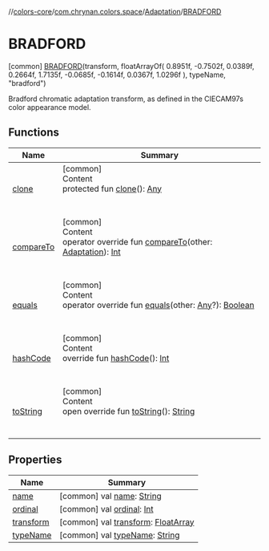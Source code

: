 //[colors-core](../../../../index.md)/[com.chrynan.colors.space](../../index.md)/[Adaptation](../index.md)/[BRADFORD](index.md)



# BRADFORD  
 [common] [BRADFORD](index.md)(transform, floatArrayOf(
            0.8951f, -0.7502f, 0.0389f,
            0.2664f, 1.7135f, -0.0685f,
            -0.1614f, 0.0367f, 1.0296f
        ), typeName, "bradford")  


Bradford chromatic adaptation transform, as defined in the CIECAM97s color appearance model.

   


## Functions  
  
|  Name |  Summary | 
|---|---|
| <a name="kotlin/Enum/clone/#/PointingToDeclaration/"></a>[clone](../../-render-intent/-a-b-s-o-l-u-t-e/index.md#%5Bkotlin%2FEnum%2Fclone%2F%23%2FPointingToDeclaration%2F%5D%2FFunctions%2F1316981857)| <a name="kotlin/Enum/clone/#/PointingToDeclaration/"></a>[common]  <br>Content  <br>protected fun [clone](../../-render-intent/-a-b-s-o-l-u-t-e/index.md#%5Bkotlin%2FEnum%2Fclone%2F%23%2FPointingToDeclaration%2F%5D%2FFunctions%2F1316981857)(): [Any](https://kotlinlang.org/api/latest/jvm/stdlib/kotlin/-any/index.html)  <br><br><br>|
| <a name="kotlin/Enum/compareTo/#com.chrynan.colors.space.Adaptation/PointingToDeclaration/"></a>[compareTo](../-c-i-e-c-a-t02/index.md#%5Bkotlin%2FEnum%2FcompareTo%2F%23com.chrynan.colors.space.Adaptation%2FPointingToDeclaration%2F%5D%2FFunctions%2F1316981857)| <a name="kotlin/Enum/compareTo/#com.chrynan.colors.space.Adaptation/PointingToDeclaration/"></a>[common]  <br>Content  <br>operator override fun [compareTo](../-c-i-e-c-a-t02/index.md#%5Bkotlin%2FEnum%2FcompareTo%2F%23com.chrynan.colors.space.Adaptation%2FPointingToDeclaration%2F%5D%2FFunctions%2F1316981857)(other: [Adaptation](../index.md)): [Int](https://kotlinlang.org/api/latest/jvm/stdlib/kotlin/-int/index.html)  <br><br><br>|
| <a name="kotlin/Enum/equals/#kotlin.Any?/PointingToDeclaration/"></a>[equals](../../-render-intent/-a-b-s-o-l-u-t-e/index.md#%5Bkotlin%2FEnum%2Fequals%2F%23kotlin.Any%3F%2FPointingToDeclaration%2F%5D%2FFunctions%2F1316981857)| <a name="kotlin/Enum/equals/#kotlin.Any?/PointingToDeclaration/"></a>[common]  <br>Content  <br>operator override fun [equals](../../-render-intent/-a-b-s-o-l-u-t-e/index.md#%5Bkotlin%2FEnum%2Fequals%2F%23kotlin.Any%3F%2FPointingToDeclaration%2F%5D%2FFunctions%2F1316981857)(other: [Any](https://kotlinlang.org/api/latest/jvm/stdlib/kotlin/-any/index.html)?): [Boolean](https://kotlinlang.org/api/latest/jvm/stdlib/kotlin/-boolean/index.html)  <br><br><br>|
| <a name="kotlin/Enum/hashCode/#/PointingToDeclaration/"></a>[hashCode](../../-render-intent/-a-b-s-o-l-u-t-e/index.md#%5Bkotlin%2FEnum%2FhashCode%2F%23%2FPointingToDeclaration%2F%5D%2FFunctions%2F1316981857)| <a name="kotlin/Enum/hashCode/#/PointingToDeclaration/"></a>[common]  <br>Content  <br>override fun [hashCode](../../-render-intent/-a-b-s-o-l-u-t-e/index.md#%5Bkotlin%2FEnum%2FhashCode%2F%23%2FPointingToDeclaration%2F%5D%2FFunctions%2F1316981857)(): [Int](https://kotlinlang.org/api/latest/jvm/stdlib/kotlin/-int/index.html)  <br><br><br>|
| <a name="kotlin/Enum/toString/#/PointingToDeclaration/"></a>[toString](../../-render-intent/-a-b-s-o-l-u-t-e/index.md#%5Bkotlin%2FEnum%2FtoString%2F%23%2FPointingToDeclaration%2F%5D%2FFunctions%2F1316981857)| <a name="kotlin/Enum/toString/#/PointingToDeclaration/"></a>[common]  <br>Content  <br>open override fun [toString](../../-render-intent/-a-b-s-o-l-u-t-e/index.md#%5Bkotlin%2FEnum%2FtoString%2F%23%2FPointingToDeclaration%2F%5D%2FFunctions%2F1316981857)(): [String](https://kotlinlang.org/api/latest/jvm/stdlib/kotlin/-string/index.html)  <br><br><br>|


## Properties  
  
|  Name |  Summary | 
|---|---|
| <a name="com.chrynan.colors.space/Adaptation.BRADFORD/name/#/PointingToDeclaration/"></a>[name](name.md)| <a name="com.chrynan.colors.space/Adaptation.BRADFORD/name/#/PointingToDeclaration/"></a> [common] val [name](name.md): [String](https://kotlinlang.org/api/latest/jvm/stdlib/kotlin/-string/index.html)   <br>|
| <a name="com.chrynan.colors.space/Adaptation.BRADFORD/ordinal/#/PointingToDeclaration/"></a>[ordinal](ordinal.md)| <a name="com.chrynan.colors.space/Adaptation.BRADFORD/ordinal/#/PointingToDeclaration/"></a> [common] val [ordinal](ordinal.md): [Int](https://kotlinlang.org/api/latest/jvm/stdlib/kotlin/-int/index.html)   <br>|
| <a name="com.chrynan.colors.space/Adaptation.BRADFORD/transform/#/PointingToDeclaration/"></a>[transform](transform.md)| <a name="com.chrynan.colors.space/Adaptation.BRADFORD/transform/#/PointingToDeclaration/"></a> [common] val [transform](transform.md): [FloatArray](https://kotlinlang.org/api/latest/jvm/stdlib/kotlin/-float-array/index.html)   <br>|
| <a name="com.chrynan.colors.space/Adaptation.BRADFORD/typeName/#/PointingToDeclaration/"></a>[typeName](type-name.md)| <a name="com.chrynan.colors.space/Adaptation.BRADFORD/typeName/#/PointingToDeclaration/"></a> [common] val [typeName](type-name.md): [String](https://kotlinlang.org/api/latest/jvm/stdlib/kotlin/-string/index.html)   <br>|

